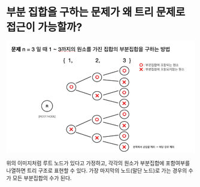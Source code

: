 # 부분 집합을 구하는 문제가 왜 트리 문제로 접근이 가능할까?

![부분집합](/screenshots/s08_04_pb.png)

위의 이미지처럼 루트 노드가 있다고 가정하고, 각각의 원소가 부분집합에 포함여부를 나열하면 트리 구조로 표현할 수 있다. 가장 마지막의 노드(말단 노드)로 가는 경우의 수가 모든 부분집합의 수가 된다.
